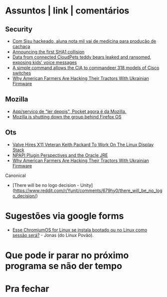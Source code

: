 Assuntos | link | comentários
=============================

Security
--------
* [Com Sisu hackeado, aluna nota mil vai de medicina para produção de cachaça](http://epoca.globo.com/politica/expresso/noticia/2017/01/ataque-contra-aluna-nota-mil-do-enem-foi-planejado-na-noite-do-domingo.html)
* [Announcing the first SHA1 collision](https://security.googleblog.com/2017/02/announcing-first-sha1-collision.html)
* [Data from connected CloudPets teddy bears leaked and ransomed, exposing kids' voice messages](https://www.troyhunt.com/data-from-connected-cloudpets-teddy-bears-leaked-and-ransomed-exposing-kids-voice-messages/)
* [A simple command allows the CIA to commandeer 318 models of Cisco switches](https://arstechnica.com/security/2017/03/a-simple-command-allows-the-cia-to-commandeer-318-models-of-cisco-switches/)
* [Why American Farmers Are Hacking Their Tractors With Ukrainian Firmware](https://motherboard.vice.com/en_us/article/why-american-farmers-are-hacking-their-tractors-with-ukrainian-firmware)

Mozilla
-------
* [App/serviço de "ler depois", Pocket agora é da Mozilla.](https://macmagazine.com.br/2017/02/27/appservico-de-ler-depois-pocket-agora-e-da-mozilla/)
* [Mozilla is shutting down the group behind Firefox OS](http://flip.it/s5OpJT)

Ots
---
* [Valve Hires X11 Veteran Keith Packard To Work On The Linux Display Stack](http://www.phoronix.com/scan.php?page=news_item&px=Valve-Hires-Keith-Packard)
* [NPAPI Plugin Perspectives and the Oracle JRE](https://blogs.oracle.com/java-platform-group/entry/npapi_plugin_perspectives_and_the)
* [Why American Farmers Are Hacking Their Tractors With Ukrainian Firmware](https://motherboard.vice.com/en_us/article/why-american-farmers-are-hacking-their-tractors-with-ukrainian-firmware)

Canonical
* [There will be no logo decision - Unity] (https://www.reddit.com/r/Yunit/comments/679hy0/there_will_be_no_logo_decision/)


Sugestões via google forms
==========================
* [Esse ChromiumOS for Linux se instala bootado ou no Linux como sessão será?](https://download-chromium.appspot.com/?platform=Linux_ChromiumOS_Full&type=snapshots) - Jonas (do Linux Povão).

Que pode ir parar no próximo programa se não der tempo
=======================================================

Pra fechar
==========


